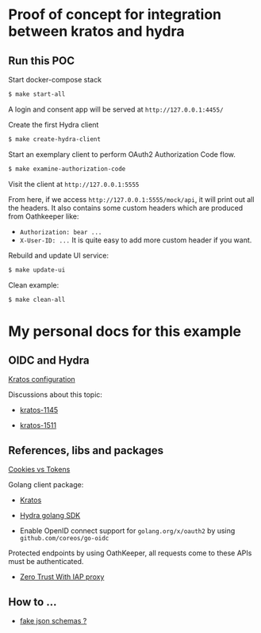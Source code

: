 # Proof of concept for integration between kratos and hydra

## Run this POC

Start docker-compose stack
```bash
$ make start-all
```

A login and consent app will be served at `http://127.0.0.1:4455/`

Create the first Hydra client
```bash
$ make create-hydra-client
```

Start an exemplary client to perform OAuth2 Authorization Code flow.
```bash
$ make examine-authorization-code
```
Visit the client at `http://127.0.0.1:5555`

From here, if we access `http://127.0.0.1:5555/mock/api`, it will print out all the headers.
It also contains some custom headers which are produced from Oathkeeper like:
- `Authorization: bear ...`
- `X-User-ID: ...`
It is quite easy to add more custom header if you want.

Rebuild and update UI service:
```bash
$ make update-ui
```

Clean example:
```bash
$ make clean-all
```

# My personal docs for this example

## OIDC and Hydra

[Kratos configuration](https://www.ory.sh/kratos/docs/concepts/credentials/openid-connect-oidc-oauth2/#configuration)

Discussions about this topic:

- [kratos-1145](https://github.com/ory/kratos/discussions/1145)

- [kratos-1511](https://github.com/ory/kratos/discussions/1511)

## References, libs and packages

[Cookies vs Tokens](https://dzone.com/articles/cookies-vs-tokens-the-definitive-guide)

Golang client package:

- [Kratos](https://pkg.go.dev/github.com/ory/kratos-client-go)

- [Hydra golang SDK](https://www.ory.sh/hydra/docs/sdk/go/)

- Enable OpenID connect support for `golang.org/x/oauth2` by using `github.com/coreos/go-oidc`

Protected endpoints by using OathKeeper, all requests come to these APIs must be authenticated.

- [Zero Trust With IAP proxy](https://www.ory.sh/kratos/docs/guides/zero-trust-iap-proxy-identity-access-proxy/)

## How to ...

- [fake json schemas ?](https://json-schema-faker.js.org/)
